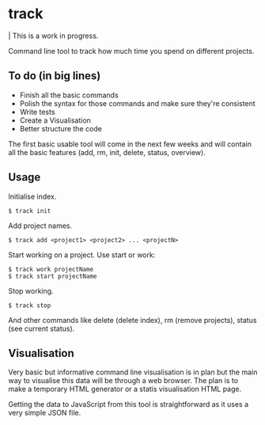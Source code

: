 track
=====

| This is a work in progress.

Command line tool to track how much time you spend on different projects.

To do (in big lines)
--------------------

- Finish all the basic commands
- Polish the syntax for those commands and make sure they're consistent
- Write tests
- Create a Visualisation
- Better structure the code

The first basic usable tool will come in the next few weeks and will contain
all the basic features (add, rm, init, delete, status, overview).

Usage
-----

Initialise index.

    $ track init

Add project names.

    $ track add <project1> <project2> ... <projectN>

Start working on a project. Use start or work:

    $ track work projectName
    $ track start projectName

Stop working.

    $ track stop

And other commands like delete (delete index), rm (remove projects), status (see current status).

Visualisation
-------------

Very basic but informative command line visualisation is in plan but the main way to visualise this data will
be through a web browser. The plan is to make a temporary HTML generator or a statis visualisation HTML page.

Getting the data to JavaScript from this tool is straightforward as it uses a very simple JSON file.
